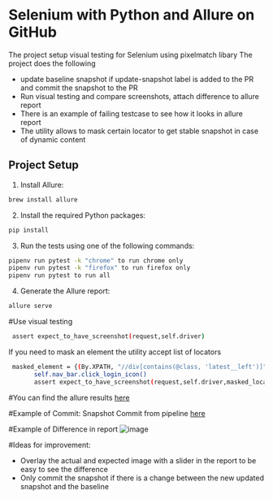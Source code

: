 # Selenium with Python and Allure on GitHub

The project setup visual testing for Selenium using pixelmatch libary
The project does the following 
- update baseline snapshot if update-snapshot label is added to the PR and commit the snapshot to the PR
- Run visual testing and compare screenshots, attach difference to allure report
- There is an example of failing testcase to see how it looks in allure report
- The utility allows to mask certain locator to get stable snapshot in case of dynamic content

## Project Setup

1. Install Allure:
```bash
brew install allure
```
2. Install the required Python packages:
```bash
pip install
```
3. Run the tests using one of the following commands:
```bash
pipenv run pytest -k "chrome" to run chrome only
pipenv run pytest -k "firefox" to run firefox only
pipenv run pytest to run all
```
4. Generate the Allure report:
```bash
allure serve
```

#Use visual testing
```bash
 assert expect_to_have_screenshot(request,self.driver)
 ```
 If you need to mask an element the utility accept list of locators
 ```bash
  masked_element = {(By.XPATH, "//div[contains(@class, 'latest__left')]"),(By.XPATH, "//div[contains(@class, 'latest__right')]")}
        self.nav_bar.click_login_icon()
        assert expect_to_have_screenshot(request,self.driver,masked_locators=masked_element)==True    
  ``` 


#You can find the allure results [here](https://alyaothman14.github.io/selenium-python/visual/)

#Example of Commit:
Snapshot Commit from pipeline [here](https://github.com/alyaothman14/selenium-visual-testing/pull/1/commits/67642b526ccce1592cd717eda5b83e3a8cb2f1ee)

#Example of Difference in report
![image](https://user-images.githubusercontent.com/87079479/236699643-9885c5e7-134b-4ff7-a126-28a2310b6eb7.png)

#Ideas for improvement:
- Overlay the actual and expected image with a slider in the report to be easy to see the difference
- Only commit the snapshot if there is a change between the new updated snapshot and the baseline

